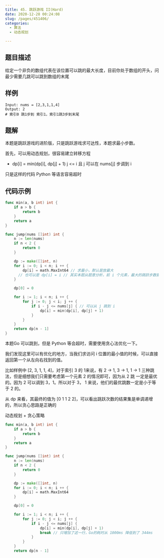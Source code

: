 ```yaml
---
title: 45. 跳跃游戏 II(Hard)
date: 2020-12-28 00:24:08
slug: /pages/451406/
categories: 
  - 算法
  - 动态规划

---
```


## 题目描述

给定一个非负的数组代表在该位置可以跳的最大长度，目前你处于数组的开头，问最少需要几跳可以跳到数组的末尾

## 样例

```
Input: nums = [2,3,1,1,4]
Output: 2
# 索引0 跳1步到 索引1，索引1跳3步到末尾
```

## 题解

本题是跳跃游戏的进阶版，只是跳跃游戏求可达性，本题求最小步数。

首先，可以用动态规划，很容易建立转移方程

- dp[i] = min(dp[i], dp[j] + 1) j <= i 且 j 可以在 nums[j] 步调到 i

只是这样的代码 Python 等语言容易超时

##  代码示例

```Go
func min(a, b int) int {
    if a > b {
        return b
    }
    return a 
}

func jump(nums []int) int {
    n := len(nums)
    if n < 2 {
        return 0
    }

    dp := make([]int, n)
    for i := 0; i < n; i ++ {
        dp[i] = math.MaxInt64 // 求最小，默认是放最大
      // 也可以是 dp[i] = i // 其实本题从题意分析，前 i 个元素，最大的跳跃步数就是i，也就是一格格跳(非负)
    }

    dp[0] = 0

    for i := 1; i < n; i ++ {
        for j := 0; j < i; j ++ {
            if i - j <= nums[j] { // 可以从 j 跳到 i
                dp[i] = min(dp[i], dp[j] + 1)
            }
        } 
    }
    return dp[n - 1]    
}
```

本题Go 可以跳到，但是 Python 等会超时，需要使用贪心法优化一下。

我们发现这里可以有优化的地方，当我们求访问 i 位置的最小值的时候，可以直接返回第一个从左向右找到的值。

比如样例中 [2, 3, 1, 1, 4]，对于索引 3 的 1来说，有 2 -> 1, 3 -> 1, 1 -> 1 三种跳法，但是细想我们只需要考虑第一个元素 2 的情况即可，因为从 2 跳 一定是最优的。因为 2 可以调到 3，1。所以对于 3， 1 来说，他们的最优跳数一定是小于等于 2 的。

从 dp 来看，其最终的值为 [0 1 1 2 2]，可以看出跳跃次数的结果集是单调递增的，所以贪心思路是正确的

动态规划 + 贪心策略

```go
func min(a, b int) int {
    if a > b {
        return b
    }
    return a 
}

func jump(nums []int) int {
    n := len(nums)
    if n < 2 {
        return 0
    }

    dp := make([]int, n)
    for i := 0; i < n; i ++ {
        dp[i] = math.MaxInt64
    }

    dp[0] = 0

    for i := 1; i < n; i ++ {
        for j := 0; j < i; j ++ {
            if i - j <= nums[j] {
                dp[i] = min(dp[i], dp[j] + 1)
                break // 只增加了这一行，Go的耗时从 1000ms 降低到了 344ms
            }
        } 
    }
    return dp[n - 1]   
```

